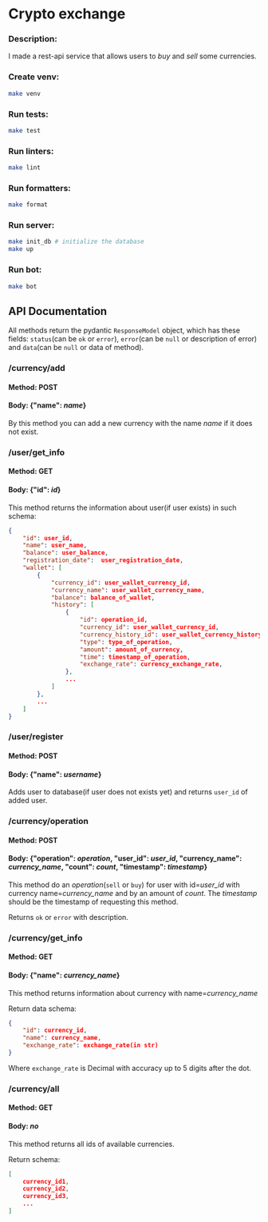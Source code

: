 # Crypto exchange

### Description:
I made a rest-api service that allows users to *buy* and *sell* some currencies.   
    
### Create venv:
```bash
make venv
```

### Run tests:
```bash
make test
```
    
### Run linters:
```bash
make lint
```
    
### Run formatters:
```bash
make format
```

### Run server:
```bash
make init_db # initialize the database 
make up
```

### Run bot:
```bash
make bot
```

## API Documentation

All methods return the pydantic `ResponseModel` object, which has these fields: `status`(can be `ok` or `error`), 
`error`(can be `null` or description of error) and `data`(can be `null` or data of method).

### /currency/add
#### Method: POST
#### Body: {"name": *name*} 
By this method you can add a new currency with the name *name* if it does not exist.

### /user/get_info
#### Method: GET
#### Body: {"id": *id*}

This method returns the information about user(if user exists) in such schema: 
```json
{
    "id": user_id,
    "name": user_name,
    "balance": user_balance,
    "registration_date":  user_registration_date,
    "wallet": [
        {
            "currency_id": user_wallet_currency_id,
            "currency_name": user_wallet_currency_name,
            "balance": balance_of_wallet,
            "history": [
                {
                    "id": operation_id,
                    "currency_id": user_wallet_currency_id,
                    "currency_history_id": user_wallet_currency_history_id,
                    "type": type_of_operation,
                    "amount": amount_of_currency,
                    "time": timestamp_of_operation,
                    "exchange_rate": currency_exchange_rate,
                },
                ...
            ]
        },
        ...
    ]
}
```
### /user/register
#### Method: POST
#### Body: {"name": *username*}
Adds user to database(if user does not exists yet) and returns `user_id` of added user.


### /currency/operation
#### Method: POST
#### Body: {"operation": *operation*, "user_id": *user_id*, "currency_name": *currency_name*, "count": *count*, "timestamp": *timestamp*}

This method do an *operation*(`sell` or `buy`) for user with id=*user_id* with currency name=*currency_name* and by an amount of *count*.
The *timestamp* should be the timestamp of requesting this method.

Returns `ok` or `error` with description.

### /currency/get_info
#### Method: GET
#### Body: {"name": *currency_name*}
This method returns information about currency with name=*currency_name*

Return data schema:
```json
{
    "id": currency_id,
    "name": currency_name,
    "exchange_rate": exchange_rate(in str)
}
```
Where `exchange_rate` is Decimal with accuracy up to 5 digits after the dot.

### /currency/all
#### Method: GET
#### Body: *no*

This method returns all ids of available currencies.

Return schema:
```json
[
    currency_id1,
    currency_id2,
    currency_id3,
    ...
]
```

